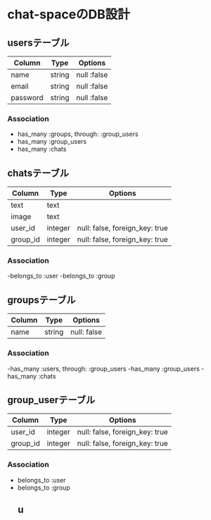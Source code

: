 # chat-spaceのDB設計
## usersテーブル
|Column|Type|Options|
|------|----|-------|
|name|string|null :false|
|email|string|null :false|
|password|string|null :false|
### Association
- has_many :groups, through: :group_users
- has_many :group_users
- has_many :chats
## chatsテーブル
|Column|Type|Options|
|------|----|-------|
|text|text||
|image|text||
|user_id|integer|null: false, foreign_key: true|
|group_id|integer|null: false, foreign_key: true|
### Association
-belongs_to :user
-belongs_to :group
## groupsテーブル
|Column|Type|Options|
|------|----|-------|
|name|string|null: false|
### Association
-has_many :users, through: :group_users
-has_many :group_users
-has_many :chats
## group_userテーブル
|Column|Type|Options|
|------|----|-------|
|user_id|integer|null: false, foreign_key: true|
|group_id|integer|null: false, foreign_key: true|
### Association
- belongs_to :user
- belongs_to :group
  ## u